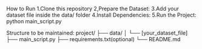 How to Run
1.Clone this repository
2,Prepare the Dataset:
3.Add your dataset file inside the data/ folder
4.Install Dependencies:
5.Run the Project:
  python main_script.py

Structure to be maintained:
project/
├── data/
│   └── [your_dataset_file]
├── main_script.py
├── requirements.txt(optional)
└── README.md
